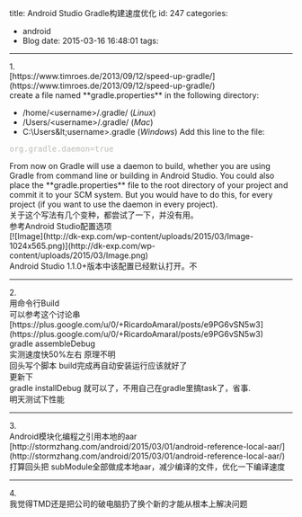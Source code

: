 title: Android Studio Gradle构建速度优化
id: 247
categories:
  - android
  - Blog
date: 2015-03-16 16:48:01
tags:
---

<div>
<div>1.</div>
<div></div>
<div>[https://www.timroes.de/2013/09/12/speed-up-gradle/](https://www.timroes.de/2013/09/12/speed-up-gradle/)</div>
<div></div>
<div>create a file named **gradle.properties** in the following directory:</div>
<div></div>

*   /home/&lt;username&gt;/.gradle/ (_Linux_)
*   /Users/&lt;username&gt;/.gradle/ (_Mac_)
*   C:\Users\&lt;username&gt;\.gradle (_Windows_)
Add this line to the file:
<pre style="color: #b9bdb6;">org.gradle.daemon=true
</pre>
<div></div>
<div>From now on Gradle will use a daemon to build, whether you are using Gradle from command line or building in Android Studio. You could also place the **gradle.properties** file to the root directory of your project and commit it to your SCM system. But you would have to do this, for every project (if you want to use the daemon in every project).</div>
</div>
<div></div>
<div></div>
<div>
<div></div>
<div>关于这个写法有几个变种，都尝试了一下，并没有用。</div>
</div>
<div></div>
<div>参考Android Studio配置选项</div>
<div></div>
<div>[![Image](http://dk-exp.com/wp-content/uploads/2015/03/Image-1024x565.png)](http://dk-exp.com/wp-content/uploads/2015/03/Image.png)</div>
<div></div>
<div>Android Studio 1.1.0+版本中该配置已经默认打开。不</div>
<div>

* * *

</div>
<div>2.</div>
<div>用命令行Build</div>
<div></div>
<div>可以参考这个讨论串</div>
<div>[https://plus.google.com/u/0/+RicardoAmaral/posts/e9PG6vSN5w3](https://plus.google.com/u/0/+RicardoAmaral/posts/e9PG6vSN5w3)</div>
<div></div>
<div>gradle assembleDebug</div>
<div>实测速度快50%左右 原理不明</div>
<div>回头写个脚本 build完成再自动安装运行应该就好了</div>
<div></div>
<div>更新下</div>
<div></div>
<div>gradle installDebug 就可以了，不用自己在gradle里搞task了，省事.</div>
<div>明天测试下性能</div>
<div></div>
<div></div>
<div>

* * *

</div>
<div>3.</div>
<div>Android模块化编程之引用本地的aar</div>
<div>[http://stormzhang.com/android/2015/03/01/android-reference-local-aar/](http://stormzhang.com/android/2015/03/01/android-reference-local-aar/)</div>
<div></div>
<div>打算回头把 subModule全部做成本地aar，减少编译的文件，优化一下编译速度</div>
<div></div>
<div></div>
<div></div>
<div>

* * *

</div>
<div>4.</div>
<div>我觉得TMD还是把公司的破电脑扔了换个新的才能从根本上解决问题</div>